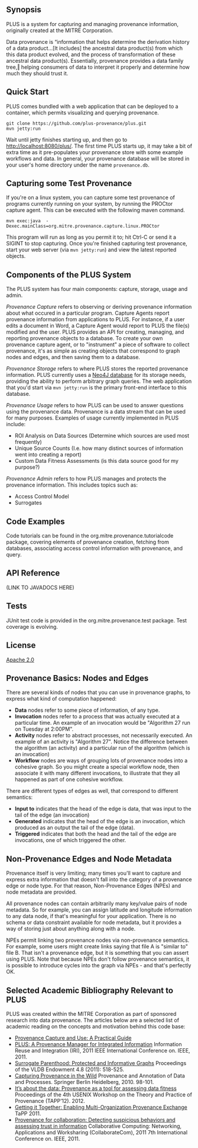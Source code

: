 ## Synopsis

PLUS is a system for capturing and managing provenance information, originally created at the MITRE Corporation.

Data provenance is “information that helps determine the derivation history of a data product...[It includes] the ancestral data product(s) from which this data product evolved, and the process of transformation of these ancestral data product(s).  Essentially, provenance provides a data family tree,‖ helping consumers of data to interpret it properly and determine how much they should trust it.

## Quick Start

PLUS comes bundled with a web application that can be deployed to a container, which permits visualizing and querying provenance.

	git clone https://github.com/plus-provenance/plus.git
	mvn jetty:run

Wait until jetty finishes starting up, and then go to [http://localhost:8080/plus/](http://localhost:8080/plus/).  The first time PLUS starts up, it may take a bit of extra time as it pre-populates your provenance store with some example workflows and data.  In general, your provenance database will be stored in your user's home directory under the name `provenance.db`.

## Capturing some Test Provenance

If you're on a linux system, you can capture some test provenance of programs currently running on your system, by running the PROCtor capture agent.  This can be executed with the following maven command.

	mvn exec:java  -Dexec.mainClass=org.mitre.provenance.capture.linux.PROCtor

This program will run as long as you permit it to; hit Ctrl-C or send it a SIGINT to stop capturing.  Once you're finished capturing test provenance, start your web server (via `mvn jetty:run`) and view the latest reported objects.	

## Components of the PLUS System

The PLUS system has four main components: capture, storage, usage and admin.

*Provenance Capture* refers to observing or deriving provenance information about what occured in a particular program. Capture Agents report provenance information from applications to PLUS.  For instance, if a user edits a document in Word, a Capture Agent would report to PLUS the file(s) modified and the user.   PLUS provides an API for creating, managing, and reporting provenance objects to a database.  To create your own provenance capture agent, or to "instrument" a piece of software to collect provenance, it's as simple as creating objects that correspond to graph nodes and edges, and then saving them to a database.  

*Provenance Storage* refers to where PLUS stores the reported provenance information. PLUS currently uses a [Neo4J database](http://www.neo4j.org/) for its storage needs, providing the ability to perform arbitrary graph queries.  The web application that you'd start via `mvn jetty:run` is the primary front-end interface to this database.

*Provenance Usage* refers to how PLUS can be used to answer questions using the provenance data.  Provenance is a data stream that can be used for many purposes. Examples of usage currently implemented in PLUS include:    
- ROI Analysis on Data Sources (Determine which sources are used most frequently)
- Unique Source Counts (I.e. how many distinct sources of information went into creating a report)
- Custom Data Fitness Assessments (is this data source good for my purpose?)

*Provenance Admin* refers to how PLUS manages and protects the provenance information. This includes topics such as:
- Access Control Model
- Surrogates 

## Code Examples

Code tutorials can be found in the org.mitre.provenance.tutorialcode package, covering elements of provenance creation, fetching from databases, associating access control information with provenance, and query.

## API Reference

(LINK TO JAVADOCS HERE)

## Tests

JUnit test code is provided in the org.mitre.provenance.test package.  Test coverage is evolving.

## License

[Apache 2.0](https://www.apache.org/licenses/LICENSE-2.0.html)

## Provenance Basics:  Nodes and Edges

There are several kinds of nodes that you can use in provenance graphs, to express what kind of computation happened:

- **Data** nodes refer to some piece of information, of any type.
- **Invocation** nodes refer to a process that was actually executed at a particular time. An example of an invocation would be "Algorithm 27 run on Tuesday at 2:00PM".
- **Activity** nodes refer to abstract processes, not necessarily executed. An example of an activity is "Algorithm 27". Notice the difference between the algorithm (an activity) and a particular run of the algorithm (which is an invocation)
- **Workflow** nodes are ways of grouping lots of provenance nodes into a cohesive graph. So you might create a special workflow node, then associate it with many different invocations, to illustrate that they all happened as part of one cohesive workflow. 

There are different types of edges as well, that correspond to different semantics:

- **Input to** indicates that the head of the edge is data, that was input to the tail of the edge (an invocation)
- **Generated** indicates that the head of the edge is an invocation, which produced as an output the tail of the edge (data).
- **Triggered** indicates that both the head and the tail of the edge are invocations, one of which triggered the other.
 
## Non-Provenance Edges and Node Metadata

Provenance itself is very limiting; many times you'll want to capture and express extra information that doesn't fall into the category of a provenance edge or node type. For that reason, Non-Provenance Edges (NPEs) and node metadata are provided.

All provenance nodes can contain arbitrarily many key/value pairs of node metadata. So for example, you can assign latitude and longitude information to any data node, if that's meaningful for your application. There is no schema or data constraint available for node metadata, but it provides a way of storing just about anything along with a node.

NPEs permit linking two provenance nodes via non-provenance semantics. For example, some users might create links saying that file A is "similar to" file B. That isn't a provenance edge, but it is something that you can assert using PLUS. Note that because NPEs don't follow provenance semantics, it is possible to introduce cycles into the graph via NPEs - and that's perfectly OK. 

## Selected Academic Bibliography Relevant to PLUS

PLUS was created within the MITRE Corporation as part of sponsored research into data provenance.  The articles below are a selected list of academic reading on the concepts and motivation behind this code base:

- [Provenance Capture and Use: A Practical Guide](http://www.mitre.org/publications/technical-papers/provenance-capture-and-use-a-practical-guide)
- [PLUS: A Provenance Manager for Integrated Information](http://ieeexplore.ieee.org/xpls/abs_all.jsp?arnumber=6009558&tag=1) Information Reuse and Integration (IRI), 2011 IEEE International Conference on. IEEE, 2011.
- [Surrogate Parenthood: Protected and Informative Graphs](http://dl.acm.org/citation.cfm?id=2002979) Proceedings of the VLDB Endowment 4.8 (2011): 518-525.
- [Capturing Provenance in the Wild](http://rd.springer.com/chapter/10.1007/978-3-642-17819-1_12#page-1) Provenance and Annotation of Data and Processes. Springer Berlin Heidelberg, 2010. 98-101.
- [It’s about the data: Provenance as a tool for assessing data fitness](https://www.usenix.org/system/files/conference/tapp12/tapp12-final8.pdf) Proceedings of the 4th USENIX Workshop on the Theory and Practice of Provenance (TAPP’12). 2012.
- [Getting it Together: Enabling Multi-Organization Provenance Exchange](http://static.usenix.org/legacy/events/tapp11/tech/final_files/Allen.pdf) TaPP 2011. 
- [Provenance for collaboration: Detecting suspicious behaviors and assessing trust in information](http://ieeexplore.ieee.org/xpls/abs_all.jsp?arnumber=6144820) Collaborative Computing: Networking, Applications and Worksharing (CollaborateCom), 2011 7th International Conference on. IEEE, 2011.
